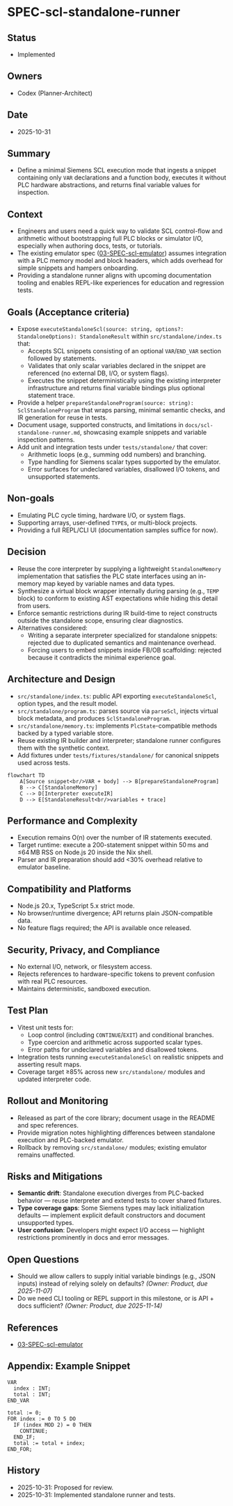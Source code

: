 # SPEC-scl-standalone-runner

## Status

- Implemented

## Owners

- Codex (Planner-Architect)

## Date

- 2025-10-31

## Summary

- Define a minimal Siemens SCL execution mode that ingests a snippet containing only `VAR` declarations and a function body, executes it without PLC hardware abstractions, and returns final variable values for inspection.

## Context

- Engineers and users need a quick way to validate SCL control-flow and arithmetic without bootstrapping full PLC blocks or simulator I/O, especially when authoring docs, tests, or tutorials.
- The existing emulator spec ([03-SPEC-scl-emulator](03-SPEC-scl-emulator.md)) assumes integration with a PLC memory model and block headers, which adds overhead for simple snippets and hampers onboarding.
- Providing a standalone runner aligns with upcoming documentation tooling and enables REPL-like experiences for education and regression tests.

## Goals (Acceptance criteria)

- Expose `executeStandaloneScl(source: string, options?: StandaloneOptions): StandaloneResult` within `src/standalone/index.ts` that:
  - Accepts SCL snippets consisting of an optional `VAR`/`END_VAR` section followed by statements.
  - Validates that only scalar variables declared in the snippet are referenced (no external DB, I/O, or system flags).
  - Executes the snippet deterministically using the existing interpreter infrastructure and returns final variable bindings plus optional statement trace.
- Provide a helper `prepareStandaloneProgram(source: string): SclStandaloneProgram` that wraps parsing, minimal semantic checks, and IR generation for reuse in tests.
- Document usage, supported constructs, and limitations in `docs/scl-standalone-runner.md`, showcasing example snippets and variable inspection patterns.
- Add unit and integration tests under `tests/standalone/` that cover:
  - Arithmetic loops (e.g., summing odd numbers) and branching.
  - Type handling for Siemens scalar types supported by the emulator.
  - Error surfaces for undeclared variables, disallowed I/O tokens, and unsupported statements.

## Non-goals

- Emulating PLC cycle timing, hardware I/O, or system flags.
- Supporting arrays, user-defined `TYPE`s, or multi-block projects.
- Providing a full REPL/CLI UI (documentation samples suffice for now).

## Decision

- Reuse the core interpreter by supplying a lightweight `StandaloneMemory` implementation that satisfies the PLC state interfaces using an in-memory map keyed by variable names and data types.
- Synthesize a virtual block wrapper internally during parsing (e.g., `TEMP` block) to conform to existing AST expectations while hiding this detail from users.
- Enforce semantic restrictions during IR build-time to reject constructs outside the standalone scope, ensuring clear diagnostics.
- Alternatives considered:
  - Writing a separate interpreter specialized for standalone snippets: rejected due to duplicated semantics and maintenance overhead.
  - Forcing users to embed snippets inside FB/OB scaffolding: rejected because it contradicts the minimal experience goal.

## Architecture and Design

- `src/standalone/index.ts`: public API exporting `executeStandaloneScl`, option types, and the result model.
- `src/standalone/program.ts`: parses source via `parseScl`, injects virtual block metadata, and produces `SclStandaloneProgram`.
- `src/standalone/memory.ts`: implements `PlcState`-compatible methods backed by a typed variable store.
- Reuse existing IR builder and interpreter; standalone runner configures them with the synthetic context.
- Add fixtures under `tests/fixtures/standalone/` for canonical snippets used across tests.

```mermaid
flowchart TD
    A[Source snippet<br/>VAR + body] --> B[prepareStandaloneProgram]
    B --> C[StandaloneMemory]
    C --> D[Interpreter executeIR]
    D --> E[StandaloneResult<br/>variables + trace]
```

## Performance and Complexity

- Execution remains O(n) over the number of IR statements executed.
- Target runtime: execute a 200-statement snippet within 50 ms and ≤64 MB RSS on Node.js 20 inside the Nix shell.
- Parser and IR preparation should add <30% overhead relative to emulator baseline.

## Compatibility and Platforms

- Node.js 20.x, TypeScript 5.x strict mode.
- No browser/runtime divergence; API returns plain JSON-compatible data.
- No feature flags required; the API is available once released.

## Security, Privacy, and Compliance

- No external I/O, network, or filesystem access.
- Rejects references to hardware-specific tokens to prevent confusion with real PLC resources.
- Maintains deterministic, sandboxed execution.

## Test Plan

- Vitest unit tests for:
  - Loop control (including `CONTINUE`/`EXIT`) and conditional branches.
  - Type coercion and arithmetic across supported scalar types.
  - Error paths for undeclared variables and disallowed tokens.
- Integration tests running `executeStandaloneScl` on realistic snippets and asserting result maps.
- Coverage target ≥85% across new `src/standalone/` modules and updated interpreter code.

## Rollout and Monitoring

- Released as part of the core library; document usage in the README and spec references.
- Provide migration notes highlighting differences between standalone execution and PLC-backed emulator.
- Rollback by removing `src/standalone/` modules; existing emulator remains unaffected.

## Risks and Mitigations

- **Semantic drift**: Standalone execution diverges from PLC-backed behavior — reuse interpreter and extend tests to cover shared fixtures.
- **Type coverage gaps**: Some Siemens types may lack initialization defaults — implement explicit default constructors and document unsupported types.
- **User confusion**: Developers might expect I/O access — highlight restrictions prominently in docs and error messages.

## Open Questions

- Should we allow callers to supply initial variable bindings (e.g., JSON inputs) instead of relying solely on defaults? _(Owner: Product, due 2025-11-07)_
- Do we need CLI tooling or REPL support in this milestone, or is API + docs sufficient? _(Owner: Product, due 2025-11-14)_

## References

- [03-SPEC-scl-emulator](03-SPEC-scl-emulator.md)

## Appendix: Example Snippet

```
VAR
  index : INT;
  total : INT;
END_VAR

total := 0;
FOR index := 0 TO 5 DO
  IF (index MOD 2) = 0 THEN
    CONTINUE;
  END_IF;
  total := total + index;
END_FOR;
```

## History

- 2025-10-31: Proposed for review.
- 2025-10-31: Implemented standalone runner and tests.
